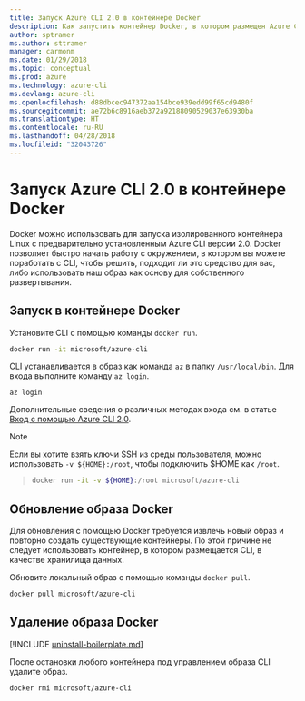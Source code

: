 ```yaml
---
title: Запуск Azure CLI 2.0 в контейнере Docker
description: Как запустить контейнер Docker, в котором размещен Azure CLI 2.0
author: sptramer
ms.author: sttramer
manager: carmonm
ms.date: 01/29/2018
ms.topic: conceptual
ms.prod: azure
ms.technology: azure-cli
ms.devlang: azure-cli
ms.openlocfilehash: d88dbcec947372aa154bce939edd99f65cd9480f
ms.sourcegitcommit: ae72b6c8916aeb372a92188090529037e63930ba
ms.translationtype: HT
ms.contentlocale: ru-RU
ms.lasthandoff: 04/28/2018
ms.locfileid: "32043726"
---
```

# <a name="run-azure-cli-20-in-a-docker-container"></a>Запуск Azure CLI 2.0 в контейнере Docker

Docker можно использовать для запуска изолированного контейнера Linux с предварительно установленным Azure CLI версии 2.0. Docker позволяет быстро начать работу с окружением, в котором вы можете поработать с CLI, чтобы решить, подходит ли это средство для вас, либо использовать наш образ как основу для собственного развертывания.

## <a name="run-in-a-docker-container"></a>Запуск в контейнере Docker

Установите CLI с помощью команды `docker run`.

   ```bash
   docker run -it microsoft/azure-cli
   ```

CLI устанавливается в образ как команда `az` в папку `/usr/local/bin`. Для входа выполните команду `az login`.

```azurecli
az login
```

Дополнительные сведения о различных методах входа см. в статье [Вход с помощью Azure CLI 2.0](authenticate-azure-cli.md).

> [!NOTE]
> Если вы хотите взять ключи SSH из среды пользователя, можно использовать `-v ${HOME}:/root`, чтобы подключить $HOME как `/root`.

> ```bash
> docker run -it -v ${HOME}:/root microsoft/azure-cli
> ```

## <a name="update-docker-image"></a>Обновление образа Docker

Для обновления с помощью Docker требуется извлечь новый образ и повторно создать существующие контейнеры. По этой причине не следует использовать контейнер, в котором размещается CLI, в качестве хранилища данных.

Обновите локальный образ с помощью команды `docker pull`.

```bash
docker pull microsoft/azure-cli
```

## <a name="uninstall-docker-image"></a>Удаление образа Docker

[!INCLUDE [uninstall-boilerplate.md](includes/uninstall-boilerplate.md)]

После остановки любого контейнера под управлением образа CLI удалите образ.

```bash
docker rmi microsoft/azure-cli
```
